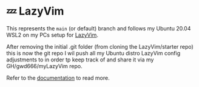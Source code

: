 # 💤 LazyVim

This represents the `main` (or default) branch and follows my Ubuntu 20.04 WSL2 on my PCs setup for
[LazyVim](https://github.com/LazyVim/LazyVim).

After removing the initial .git folder (from cloning the LazyVim/starter repo) this is now
the git repo I wil push all my Ubuntu distro LazyVim config adjustments to in
order tp keep track of and share it via my GH/gwd666/myLazyVim repo.

Refer to the [documentation](https://lazyvim.github.io/installation) to read more.
